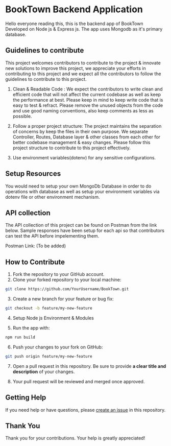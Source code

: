 # BookTown Backend Application

Hello everyone reading this, this is the backend app of BookTown Developed on Node js & Express js.
The app uses Mongodb as it's primary database.

## Guidelines to contribute

This project welcomes contributors to contribute to the project & innovate new solutions to improve this project, 
we appreciate your efforts in contributing to this project and we expect all the contributors to follow the guidelines
to contribute to this project.

1. Clean & Readable Code : We expect the contributors to write clean and efficient code that will not affect the current
   codebase as well as keep the performance at best. Please keep in mind to keep write code that is easy to test & refract.
   Please remove the unused objects from the code and use good naming conventions, also keep comments as less as possible.

2. Follow a proper project structure: The project maintains the separation of concerns by keep the files in their own purpose.
   We separate Controller, Routes, Database layer & other classes from each other for better codebase management & easy changes.
   Please follow this project structure to contribute to this project effectively.

3. Use environment variables(dotenv) for any sensitive configurations.
   

## Setup Resources

You would need to setup your own MongoDb Database in order to do operations with database as well as setup your environment variables
via dotenv file or other environment mechanism.

## API collection

The API collection of this project can be found on Postman from the link below. Sample responses have been setup for each api
so that contributors can test the API before impelementing them.

Postman Link: (To be added)
## How to Contribute

1. Fork the repository to your GitHub account.
2. Clone your forked repository to your local machine:

```bash
git clone https://github.com/YourUsername/BookTown.git
```

3. Create a new branch for your feature or bug fix:

```bash
git checkout -b feature/my-new-feature
```

4. Setup Node js Environment & Modules

5. Run the app with:
   
```bash
npm run build
```
6. Push your changes to your fork on GitHub:

```bash
git push origin feature/my-new-feature
```

7. Open a pull request in this repository. Be sure to provide **a clear title and description** of your changes.

8. Your pull request will be reviewed and merged once approved.

## Getting Help

If you need help or have questions, please [create an issue](https://github.com/Karamraj/BookTown/issues) in this repository.

## Thank You

Thank you for your contributions. Your help is greatly appreciated!
